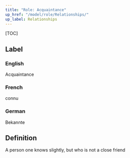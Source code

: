 ```yaml
---
title: "Role: Acquaintance"
up_href: "/model/role/Relationships/"
up_label: Relationships
---
```


[TOC]

## Label

### English
Acquaintance

### French
connu

### German
Bekannte

## Definition
A person one knows slightly, but who is not a close friend
